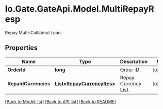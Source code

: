 
# Io.Gate.GateApi.Model.MultiRepayResp

Repay Multi-Collateral Loan.

## Properties

Name | Type | Description | Notes
------------ | ------------- | ------------- | -------------
**OrderId** | **long** | Order ID. | [optional] 
**RepaidCurrencies** | [**List&lt;RepayCurrencyRes&gt;**](RepayCurrencyRes.md) | Repay Currency List. | [optional] 

[[Back to Model list]](../README.md#documentation-for-models)
[[Back to API list]](../README.md#documentation-for-api-endpoints)
[[Back to README]](../README.md)
